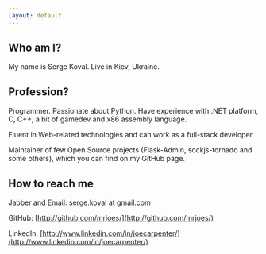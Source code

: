 ```yaml
---
layout: default
---
```


Who am I?
---------

My name is Serge Koval. Live in Kiev, Ukraine.

Profession?
-----------

Programmer. Passionate about Python. Have experience with .NET platform, C, C++, a bit of gamedev and x86 assembly language.

Fluent in Web-related technologies and can work as a full-stack developer.

Maintainer of few Open Source projects (Flask-Admin, sockjs-tornado and some others), which you can find on my GitHub page.

How to reach me
---------------

Jabber and Email: serge.koval at gmail.com

GitHub: [http://github.com/mrjoes/](http://github.com/mrjoes/)

LinkedIn: [http://www.linkedin.com/in/joecarpenter/](http://www.linkedin.com/in/joecarpenter/)

